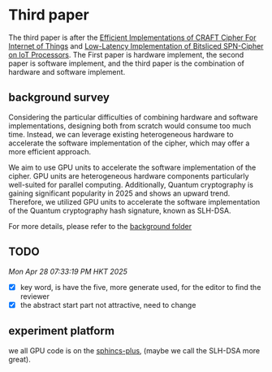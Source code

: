 # Third paper

The third paper is after the [Efficient Implementations of CRAFT Cipher For Internet of Things](https://github.com/jiahaoxiang2000/FirstPaper) and [Low-Latency Implementation of Bitsliced SPN-Cipher on IoT Processors](https://github.com/jiahaoxiang2000/SecondPaper). The First paper is hardware implement, the second paper is software implement, and the third paper is the combination of hardware and software implement.

## background survey

Considering the particular difficulties of combining hardware and software implementations, designing both from scratch would consume too much time.
Instead, we can leverage existing heterogeneous hardware to accelerate the software implementation of the cipher, which may offer a more efficient approach.

We aim to use GPU units to accelerate the software implementation of the cipher.
GPU units are heterogeneous hardware components particularly well-suited for parallel computing.
Additionally, Quantum cryptography is gaining significant popularity in 2025 and shows an upward trend. Therefore, we utilized GPU units to accelerate the software implementation of the Quantum cryptography hash signature, known as SLH-DSA.

For more details, please refer to the [background folder](./background/)

## TODO

_Mon Apr 28 07:33:19 PM HKT 2025_

- [x] key word, is have the five, more generate used, for the editor to find the reviewer
- [x] the abstract start part not attractive, need to change

## experiment platform

we all GPU code is on the [sphincs-plus](https://github.com/jiahaoxiang2000/sphincs-plus), (maybe we call the SLH-DSA more great).
